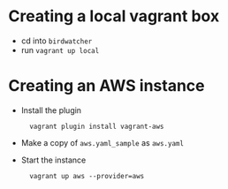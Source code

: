# Creating a local vagrant box
* cd into `birdwatcher`
* run `vagrant up local`

# Creating an AWS instance
* Install the plugin

        vagrant plugin install vagrant-aws

* Make a copy of `aws.yaml_sample` as `aws.yaml`
* Start the instance

        vagrant up aws --provider=aws
